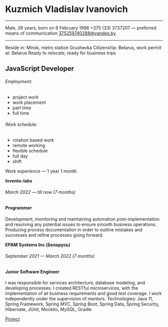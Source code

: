 Kuzmich Vladislav Ivanovich
============

-------------------
Male, 26 years, born on 8 February 1996 +375 (33) 3737207 — preferred means of communication 375259740288@yandex.by

-------------------

Reside in: Minsk, metro station Grushevka Citizenship: Belarus, work permit at: Belarus Ready to relocate, ready for
business trips

JavaScript Developer
---------

###### Employment:

- project work
- work placement
- part time
- full time

###### Work schedule:

- rotation based work
- remote working
- flexible schedule
- full day
- shift

Work experience — 1 year 1 month

**Invento-labs**

###### March 2022 — till now (7 months)

#### Programmer

Development, monitoring and maintaining automation post-implementation and resolving any potential issues to ensure
smooth business operations. Producing process documentation in order to outline mistakes and successes and refine
processes going forward.

**EPAM Systems Inc (Беларусь)**

###### September 2021 — March 2022 (7 months)

#### Junior Software Engineer

I was responsible for services architecture, database modeling, and developing processes. I created RESTful
microservices, with the implementation of all business requirements and good test coverage. I work independently under
the supervision of mentors. Technologies: Java 11, Spring Framework, Spring MVC, Spring Boot, Spring Data, Spring
Security, Hibernate, JUnit, Mockito, MySQL, Gradle

[Project](https://github.com/KuzmichVladislav/MJC)